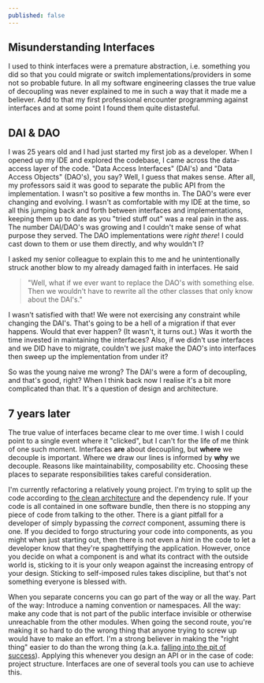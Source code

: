 ```yaml
---
published: false
---
```


## Misunderstanding Interfaces
I used to think interfaces were a premature abstraction, i.e. something you did so that you could migrate or switch implementations/providers in some not so probable future. In all my software engineering classes the true value of decoupling was never explained to me in such a way that it made me a believer. Add to that my first professional encounter programming against interfaces and at some point I found them quite distasteful.

## DAI & DAO
I was 25 years old and I had just started my first job as a developer. When I opened up my IDE and explored the codebase, I came across the data-access layer of the code. "Data Access Interfaces" (DAI's) and "Data Access Objects" (DAO's), you say? Well, I guess that makes sense. After all, my professors said it was good to separate the public API from the implementation. I wasn't so positive a few months in. The DAO's were ever changing and evolving. I wasn't as comfortable with my IDE at the time, so all this jumping back and forth between interfaces and implementations, keeping them up to date as you "tried stuff out" was a real pain in the ass. The number DAI/DAO's was growing and I couldn't make sense of what purpose they served. The DAO implementations were *right there*! I could cast down to them or use them directly, and why wouldn't I?

I asked my senior colleague to explain this to me and he unintentionally struck another blow to my already damaged faith in interfaces. He said 
> "Well, what if we ever want to replace the DAO's with something else. Then we wouldn't have to rewrite all the other classes that only know about the DAI's."

I wasn't satisfied with that! We were not exercising any constraint while changing the DAI's. That's going to be a hell of a migration if that ever happens. Would that ever happen? (It wasn't, it turns out.) Was it worth the time invested in maintaining the interfaces? Also, if we didn't use interfaces and we DID have to migrate, couldn't we just make the DAO's into interfaces then sweep up the implementation from under it?

So was the young naive me wrong? The DAI's were a form of decoupling, and that's good, right? When I think back now I realise it's a bit more complicated than that. It's a question of design and architecture.

## 7 years later
The true value of interfaces became clear to me over time. I wish I could point to a single event where it "clicked", but I can't for the life of me think of one such moment. Interfaces **are** about decoupling, but **where** we decouple is important. Where we draw our lines is informed by **why** we decouple. Reasons like maintainability, composability etc. Choosing these places to separate responsibilities takes careful consideration.

I'm currently refactoring a relatively young project. I'm trying to split up the code according to [the clean architecture](https://blog.8thlight.com/uncle-bob/2012/08/13/the-clean-architecture.html) and the dependency rule. If your code is all contained in one software bundle, then there is no stopping any piece of code from talking to the other. There is a giant pitfall for a developer of simply bypassing the *correct* component, assuming there is one. If you decided to forgo structuring your code into components, as you might when just starting out, then there is not even a *hint* in the code to let a developer know that they're spaghettifying the application. However, once you decide on what a component is and what its contract with the outside world is, sticking to it is your only weapon against the increasing entropy of your design. Sticking to self-imposed rules takes discipline, but that's not something everyone is blessed with.

When you separate concerns you can go part of the way or all the way. Part of the way: Introduce a naming convention or namespaces. All the way: make any code that is not part of the public interface invisible or otherwise unreachable from the other modules. When going the second route, you're making it so hard to do the wrong thing that anyone trying to screw up would have to make an effort. I'm a strong believer in making the "right thing" easier to do than the wrong thing (a.k.a. [falling into the pit of success](http://blog.codinghorror.com/falling-into-the-pit-of-success/)). Applying this whenever you design an API or in the case of code: project structure. Interfaces are one of several tools you can use to achieve this.